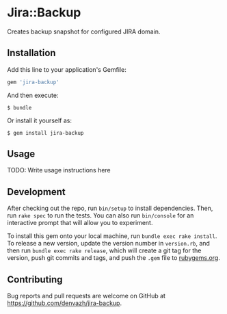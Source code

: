 # Jira::Backup

Creates backup snapshot for configured JIRA domain.

## Installation

Add this line to your application's Gemfile:

```ruby
gem 'jira-backup'
```

And then execute:

    $ bundle

Or install it yourself as:

    $ gem install jira-backup

## Usage

TODO: Write usage instructions here

## Development

After checking out the repo, run `bin/setup` to install dependencies. Then, run `rake spec` to run the tests. You can also run `bin/console` for an interactive prompt that will allow you to experiment.

To install this gem onto your local machine, run `bundle exec rake install`. To release a new version, update the version number in `version.rb`, and then run `bundle exec rake release`, which will create a git tag for the version, push git commits and tags, and push the `.gem` file to [rubygems.org](https://rubygems.org).

## Contributing

Bug reports and pull requests are welcome on GitHub at https://github.com/denvazh/jira-backup.

